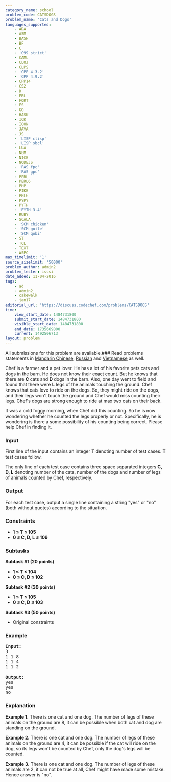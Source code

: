 ```yaml
---
category_name: school
problem_code: CATSDOGS
problem_name: 'Cats and Dogs'
languages_supported:
    - ADA
    - ASM
    - BASH
    - BF
    - C
    - 'C99 strict'
    - CAML
    - CLOJ
    - CLPS
    - 'CPP 4.3.2'
    - 'CPP 4.9.2'
    - CPP14
    - CS2
    - D
    - ERL
    - FORT
    - FS
    - GO
    - HASK
    - ICK
    - ICON
    - JAVA
    - JS
    - 'LISP clisp'
    - 'LISP sbcl'
    - LUA
    - NEM
    - NICE
    - NODEJS
    - 'PAS fpc'
    - 'PAS gpc'
    - PERL
    - PERL6
    - PHP
    - PIKE
    - PRLG
    - PYPY
    - PYTH
    - 'PYTH 3.4'
    - RUBY
    - SCALA
    - 'SCM chicken'
    - 'SCM guile'
    - 'SCM qobi'
    - ST
    - TCL
    - TEXT
    - WSPC
max_timelimit: '1'
source_sizelimit: '50000'
problem_author: admin2
problem_tester: iscsi
date_added: 11-04-2016
tags:
    - ad
    - admin2
    - cakewalk
    - jan17
editorial_url: 'https://discuss.codechef.com/problems/CATSDOGS'
time:
    view_start_date: 1484731800
    submit_start_date: 1484731800
    visible_start_date: 1484731800
    end_date: 1735669800
    current: 1492506713
layout: problem
---
```

All submissions for this problem are available.###  Read problems statements in [Mandarin Chinese](http://www.codechef.com/download/translated/JAN17/mandarin/CATSDOGS.pdf), [Russian](http://www.codechef.com/download/translated/JAN17/russian/CATSDOGS.pdf) and [Vietnamese](http://www.codechef.com/download/translated/JAN17/vietnamese/CATSDOGS.pdf) as well.

Chef is a farmer and a pet lover. He has a lot of his favorite pets cats and dogs in the barn. He does not know their exact count. But he knows that there are **C** cats and **D** dogs in the barn. Also, one day went to field and found that there were **L** legs of the animals touching the ground. Chef knows that cats love to ride on the dogs. So, they might ride on the dogs, and their legs won't touch the ground and Chef would miss counting their legs. Chef's dogs are strong enough to ride at max two cats on their back.

It was a cold foggy morning, when Chef did this counting. So he is now wondering whether he counted the legs properly or not. Specifically, he is wondering is there a some possibility of his counting being correct. Please help Chef in finding it.

### Input

First line of the input contains an integer **T** denoting number of test cases. **T** test cases follow.

The only line of each test case contains three space separated integers **C, D, L** denoting number of the cats, number of the dogs and number of legs of animals counted by Chef, respectively.

### Output

For each test case, output a single line containing a string "yes" or "no" (both without quotes) according to the situation.

### Constraints

- **1 ≤ T ≤ 105**
- **0 ≤ C, D, L ≤ 109**

### Subtasks

**Subtask #1 (20 points)**

- **1 ≤ T ≤ 104**
- **0 ≤ C, D ≤ 102**

**Subtask #2 (30 points)**

- **1 ≤ T ≤ 105**
- **0 ≤ C, D ≤ 103**

**Subtask #3 (50 points)**

- Original constraints

### Example

<pre><b>Input:</b>
3
1 1 8
1 1 4
1 1 2

<b>Output:</b>
yes
yes
no
</pre>
### Explanation

**Example 1.** There is one cat and one dog. The number of legs of these animals on the ground are 8, it can be possible when both cat and dog are standing on the ground.

**Example 2.** There is one cat and one dog. The number of legs of these animals on the ground are 4, it can be possible if the cat will ride on the dog, so its legs won't be counted by Chef, only the dog's legs will be counted.

**Example 3.** There is one cat and one dog. The number of legs of these animals are 2, it can not be true at all, Chef might have made some mistake. Hence answer is "no".

